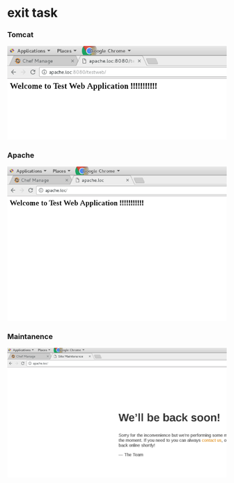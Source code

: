 # exit task

### Tomcat
![image4](https://github.com/kickman2l/chef/blob/exit_task/TOMCAT.png)
### Apache
![image4](https://github.com/kickman2l/chef/blob/exit_task/DISMAIN.png)
### Maintanence
![image4](https://github.com/kickman2l/chef/blob/exit_task/MAINT.png)
